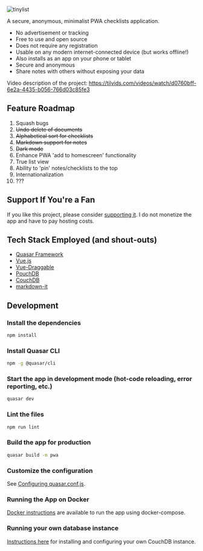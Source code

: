 ![tinylist](https://raw.githubusercontent.com/baggachipz/tinylist/master/src/assets/tinylist-yellow.svg)

A secure, anonymous, minimalist PWA checklists application.

* No advertisement or tracking
* Free to use and open source
* Does not require any registration
* Usable on any modern internet-connected device (but works offline!)
* Also installs as an app on your phone or tablet
* Secure and anonymous
* Share notes with others without exposing your data

Video description of the project:
https://tilvids.com/videos/watch/d0760bff-6e2a-4435-b056-766d03c85fe3

## Feature Roadmap
1. Squash bugs
2. ~~Undo delete of documents~~
3. ~~Alphabetical sort for checklists~~
4. ~~Markdown support for notes~~
5. ~~Dark mode~~
6. Enhance PWA 'add to homescreen' functionality
7. True list view
8. Ability to 'pin' notes/checklists to the top
9. Internationalization
19. ???

## Support If You're a Fan
If you like this project, please consider [supporting it](https://ko-fi.com/tinylist). I do not monetize the app and have to pay hosting costs.

## Tech Stack Employed (and shout-outs)
* [Quasar Framework](https://quasar.dev/)
* [Vue.js](https://vuejs.org/)
* [Vue-Draggable](https://github.com/SortableJS/Vue.Draggable)
* [PouchDB](https://pouchdb.com/)
* [CouchDB](http://couchdb.apache.org/)
* [markdown-it](https://github.com/markdown-it/markdown-it)

## Development
### Install the dependencies
```bash
npm install
```

### Install Quasar CLI ###
```bash
npm -g @quasar/cli
```

### Start the app in development mode (hot-code reloading, error reporting, etc.)
```bash
quasar dev
```

### Lint the files
```bash
npm run lint
```

### Build the app for production
```bash
quasar build -m pwa
```

### Customize the configuration
See [Configuring quasar.conf.js](https://quasar.dev/quasar-cli/quasar-conf-js).

### Running the App on Docker
[Docker instructions](Docker.md) are available to run the app using docker-compose.

### Running your own database instance ###
[Instructions  here](https://github.com/baggachipz/tinylist/wiki/Configuring-CouchDB-for-use-with-TinyList) for installing and configuring your own CouchDB instance.
